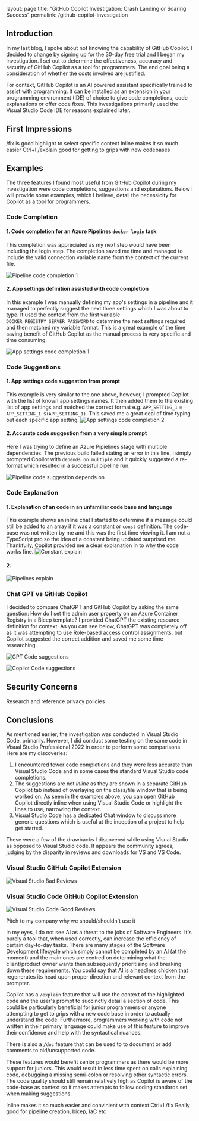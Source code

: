 layout: page
title: "GitHub Copilot Investigation: Crash Landing or Soaring Success"
permalink: /github-copilot-investigation

## Introduction
In my last blog, I spoke about not knowing the capability of GitHub Copilot. I decided to change by signing up for the 30-day free trial and I began my investigation. I set out to determine the effectiveness, accuracy and security of GitHub Copilot as a tool for programmers. The end goal being a consideration of whether the costs involved are justified.

For context, GitHub Copilot is an AI powered assistant specifically trained to assist with programming. It can be installed as an extension in your programming environment (IDE) of choice to give code completions, code explanations or 
offer code fixes. This investigations primarily used the Visual Studio Code IDE for reasons explained later.

## First Impressions
/fix is good
highlight to select specific context
Inline makes it so much easier
Ctrl+I
/explain good for getting to grips with new codebases

## Examples
The three features I found most useful from GitHub Copilot during my investigation were code completions, suggestions and explanations. Below I will provide some examples, which I believe, detail the necessicity for Copilot as a tool for programmers.

### Code Completion

#### 1. Code completion for an Azure Pipelines `docker login` task

This completion was appreciated as my next step would have been including the login step. The completion saved me time and managed to include the valid connection variable name from the context of the current file.

![Pipeline code completion 1](assets/images/code%20completion%20pipelines%201.png)

#### 2. App settings definition assisted with code completion
 In this example I was manually defining my app's settings in a pipeline and it managed to perfectly suggest the next three settings which I was about to type. It used the context from the first variable `DOCKER_REGISTRY_SERVER_PASSWORD` to determine the next settings required and then matched my variable format. This is a great example of the time saving benefit of GitHub Copilot as the manual process is very specific and time consuming.

![App settings code completion 1](assets/images/app%20settings%202.png)
### Code Suggestions

#### 1. App settings code suggestion from prompt
This example is very similar to the one above, however, I prompted Copilot with the list of known app settings names. It then added them to the existing list of app settings and matched the correct format e.g. `APP_SETTING_1` = `-APP_SETTING_1 $(APP_SETTING_1)`. This saved me a great deal of time typing out each specific app setting.
![App settings code completion 2](assets/images/app%20settings%201.png)

#### 2. Accurate code suggestion from a very simple prompt
Here I was trying to define an Azure Pipielines stage with multiple dependencies. The previous build failed stating an error in this line. I simply prompted Copilot with `depends on multiple` and it quickly suggested a re-format which resulted in a successful pipeline run.

![Pipeline code suggestion depends on](assets/images/depends%20on%20multiple.png)

### Code Explanation
#### 1. Explanation of an code in an unfamiliar code base and language
This example shows an inline chat I started to determine if a message could still be added to an array if it was a constant or `const` definition. The code-base was not written by me and this was the first time viewing it. I am not a TypeScript pro so the idea of a constant being updated surprised me. Thankfully, Copilot provided me a clear explanation in to why the code works fine. 
![Constant explain](assets//images/constant%20explain.png)

#### 2. 
![Pipelines explain](assets/images/pipelines%20explain.png)

### Chat GPT vs GitHub Copilot
I decided to compare ChatGPT and GitHub Copilot by asking the same question: How do I set the admin user property on an Azure Container Registry in a Bicep template? I provided ChatGPT the existing resource definition for context. As you can see below, ChatGPT was completely off as it was attempting to use Role-based access control assignments, but Copilot suggested the correct addition and saved me some time researching.

![GPT Code suggestions](assets/images/admin%20user%20chatgpt.png)

![Copilot Code suggestions](assets/images/admin%20user%20copilot.png)

## Security Concerns
Research and reference privacy policies 
## Conclusions

As mentioned earlier, the investigation was conducted in Visual Studio Code, primarily. However, I did conduct some testing on the same code in Visual Studio Professional 2022 in order to perform some comparisons. Here are my discoveries:

1. I encountered fewer code completions and they were less accurate than Visual Studio Code and in some cases the standard Visual Studio code completions.
2. The suggestions are not *inline* as they are shown in a separate GitHub Copilot tab instead of overlaying on the class/file window that is being worked on. As seen in the examples above, you can open GitHub Copilot directly inline when using Visual Studio Code or highlight the lines to use, narrowing the context.
3. Visual Studio Code has a dedicated Chat window to discuss more generic questions which is useful at the inception of a project to help get started.

These were a few of the drawbacks I discovered while using Visual Studio as opposed to Visual Studio code. It appears the community agrees, judging by the disparity in reviews and downloads for VS and VS Code.

### Visual Studio GitHub Copilot Extension
![Visual Studio Bad Reviews](assets/images/vs-bad-reviews.png)

### Visual Studio Code GitHub Copilot Extension
![Visual Studio Code Good Reviews](assets/images/vs-code-good-reviews.png)

Pitch to my company why we should/shouldn't use it

In my eyes, I do not see AI as a threat to the jobs of Software Engineers. It's purely a tool that, when used correctly, can increase the efficiency of certain day-to-day tasks. There are many stages of the Software Development lifecycle which simply cannot be completed by an AI (at the moment) and the main ones are centred on determining what the client/product owner wants then subsequently prioritising and breaking down these requirements. You could say that AI is a headless chicken that regenerates its head upon proper direction and relevant context from the prompter.

Copilot has a `/explain` feature that will use the context of the highlighted code and the user's prompt to succinctly detail a section of code. This could be particularly beneficial for junior programmers or anyone attempting to get to grips with a new code base in order to actually understand the code. Furthermore, programmers working with code not written in their primary language could make use of this feature to improve their confidence and help with the syntactical nuances. 

There is also a `/doc` feature that can be used to to document or add comments to old/unsupported code.

These features would benefit senior programmers as there would be more support for juniors. This would result in less time spent on calls explaining code, debugging a missing semi-colon or resolving other syntactic errors. The code quality should still remain relatively high as Copilot is aware of the code-base as context so it makes attempts to follow coding standards set when making suggestions.

Inline makes it so much easier and convinient with context
Ctrl+I
/fix 
Really good for pipeline creation, bicep, IaC etc